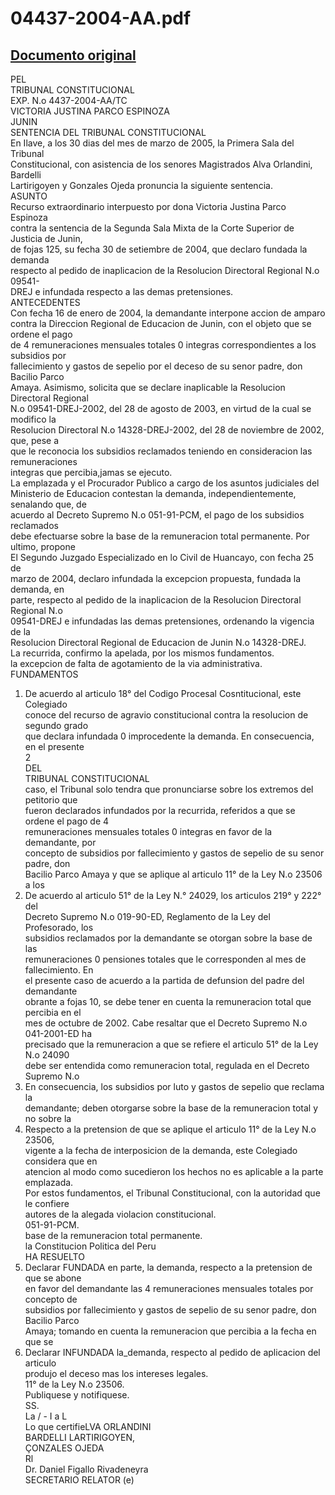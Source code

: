 
04437-2004-AA.pdf
=================
  
[Documento original](https://tc.gob.pe/jurisprudencia/2005/04437-2004-AA.pdf)  
---  
PEL  
TRIBUNAL CONSTITUCIONAL  
EXP. N.o 4437-2004-AA/TC  
VICTORIA JUSTINA PARCO ESPINOZA  
JUNIN  
SENTENCIA DEL TRIBUNAL CONSTITUCIONAL  
En Ilave, a los 30 dias del mes de marzo de 2005, la Primera Sala del Tribunal  
Constitucional, con asistencia de los senores Magistrados Alva Orlandini, Bardelli  
Lartirigoyen y Gonzales Ojeda pronuncia la siguiente sentencia.  
ASUNTO  
Recurso extraordinario interpuesto por dona Victoria Justina Parco Espinoza  
contra la sentencia de la Segunda Sala Mixta de la Corte Superior de Justicia de Junin,  
de fojas 125, su fecha 30 de setiembre de 2004, que declaro fundada la demanda  
respecto al pedido de inaplicacion de la Resolucion Directoral Regional N.o 09541-  
DREJ e infundada respecto a las demas pretensiones.  
ANTECEDENTES  
Con fecha 16 de enero de 2004, la demandante interpone accion de amparo  
contra la Direccion Regional de Educacion de Junin, con el objeto que se ordene el pago  
de 4 remuneraciones mensuales totales 0 integras correspondientes a los subsidios por  
fallecimiento y gastos de sepelio por el deceso de su senor padre, don Bacilio Parco  
Amaya. Asimismo, solicita que se declare inaplicable la Resolucion Directoral Regional  
N.o 09541-DREJ-2002, del 28 de agosto de 2003, en virtud de la cual se modifico la  
Resolucion Directoral N.o 14328-DREJ-2002, del 28 de noviembre de 2002, que, pese a  
que le reconocia los subsidios reclamados teniendo en consideracion las remuneraciones  
integras que percibia,jamas se ejecuto.  
La emplazada y el Procurador Publico a cargo de los asuntos judiciales del  
Ministerio de Educacion contestan la demanda, independientemente, senalando que, de  
acuerdo al Decreto Supremo N.o 051-91-PCM, el pago de los subsidios reclamados  
debe efectuarse sobre la base de la remuneracion total permanente. Por ultimo, propone  
El Segundo Juzgado Especializado en lo Civil de Huancayo, con fecha 25 de  
marzo de 2004, declaro infundada la excepcion propuesta, fundada la demanda, en  
parte, respecto al pedido de la inaplicacion de la Resolucion Directoral Regional N.o  
09541-DREJ e infundadas las demas pretensiones, ordenando la vigencia de la  
Resolucion Directoral Regional de Educacion de Junin N.o 14328-DREJ.  
La recurrida, confirmo la apelada, por los mismos fundamentos.  
la excepcion de falta de agotamiento de la via administrativa.  
FUNDAMENTOS  
1. De acuerdo al articulo 18° del Codigo Procesal Cosntitucional, este Colegiado  
conoce del recurso de agravio constitucional contra la resolucion de segundo grado  
que declara infundada 0 improcedente la demanda. En consecuencia, en el presente  
2  
DEL  
TRIBUNAL CONSTITUCIONAL  
caso, el Tribunal solo tendra que pronunciarse sobre los extremos del petitorio que  
fueron declarados infundados por la recurrida, referidos a que se ordene el pago de 4  
remuneraciones mensuales totales 0 integras en favor de la demandante, por  
concepto de subsidios por fallecimiento y gastos de sepelio de su senor padre, don  
Bacilio Parco Amaya y que se aplique al articulo 11° de la Ley N.o 23506 a los  
2. De acuerdo al articulo 51° de la Ley N.° 24029, los articulos 219° y 222° del  
Decreto Supremo N.o 019-90-ED, Reglamento de la Ley del Profesorado, los  
subsidios reclamados por la demandante se otorgan sobre la base de las  
remuneraciones 0 pensiones totales que le corresponden al mes de fallecimiento. En  
el presente caso de acuerdo a la partida de defunsion del padre del demandante  
obrante a fojas 10, se debe tener en cuenta la remuneracion total que percibia en el  
mes de octubre de 2002. Cabe resaltar que el Decreto Supremo N.o 041-2001-ED ha  
precisado que la remuneracion a que se refiere el articulo 51° de la Ley N.o 24090  
debe ser entendida como remuneracion total, regulada en el Decreto Supremo N.o  
3. En consecuencia, los subsidios por luto y gastos de sepelio que reclama la  
demandante; deben otorgarse sobre la base de la remuneracion total y no sobre la  
4. Respecto a la pretension de que se aplique el articulo 11° de la Ley N.o 23506,  
vigente a la fecha de interposicion de la demanda, este Colegiado considera que en  
atencion al modo como sucedieron los hechos no es aplicable a la parte emplazada.  
Por estos fundamentos, el Tribunal Constitucional, con la autoridad que le confiere  
autores de la alegada violacion constitucional.  
051-91-PCM.  
base de la remuneracion total permanente.  
la Constitucion Politica del Peru  
HA RESUELTO  
1. Declarar FUNDADA en parte, la demanda, respecto a la pretension de que se abone  
en favor del demandante las 4 remuneraciones mensuales totales por concepto de  
subsidios por fallecimiento y gastos de sepelio de su senor padre, don Bacilio Parco  
Amaya; tomando en cuenta la remuneracion que percibia a la fecha en que se  
2. Declarar INFUNDADA la_demanda, respecto al pedido de aplicacion del articulo  
produjo el deceso mas los intereses legales.  
11° de la Ley N.o 23506.  
Publiquese y notifiquese.  
SS.  
La / - I  a L  
Lo que certifieLVA ORLANDINI  
BARDELLI LARTIRIGOYEN,  
ÇONZALES OJEDA  
Rl  
Dr. Daniel Figallo Rivadeneyra  
SECRETARIO RELATOR (e)